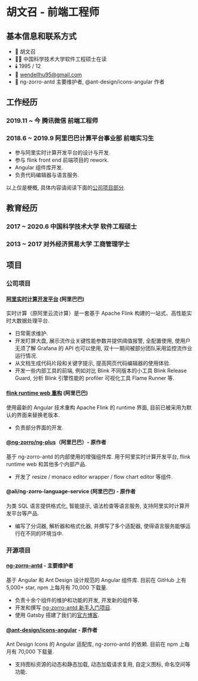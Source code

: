 # 胡文召 - 前端工程师

## 基本信息和联系方式

- 👦 胡文召
- 👨‍🎓 中国科学技术大学软件工程硕士在读
- 🕯️ 1995 / 12
- 📮 [wendellhu95@gmail.com](mailto:wendellhu95@gmail.com)
- 🎤 ng-zorro-antd 主要维护者, @ant-design/icons-angular 作者

## 工作经历

### 2019.11 ~ 今 腾讯微信 前端工程师

### 2018.6 ~ 2019.9 阿里巴巴计算平台事业部 前端实习生

- 参与阿里实时计算开发平台的设计与开发.
- 参与 flink front end 前端项目的 rework.
- Angular 组件库开发.
- 负责代码编辑器与语言服务.

以上仅是梗概, 具体内容请阅读下面的[公司项目部分](#公司项目).

## 教育经历

### 2017 ~ 2020.6 中国科学技术大学 软件工程硕士

### 2013 ~ 2017 对外经济贸易大学 工商管理学士

## 项目

### 公司项目

#### [阿里实时计算开发平台](https://data.aliyun.com/product/sc) (阿里巴巴)

实时计算（原阿里云流计算）是一套基于 Apache Flink 构建的一站式、高性能实时大数据处理平台.

- 日常需求维护.
- 开发盯屏大盘, 展示流作业关键性能参数并提供阈值报警, 全配置使用, 使用户无须了解 Grafana 的 API 也可以使用, 双十一期间被部分团队采用监控流作业运行情况.
- 从文档生成代码片段和关键字提示, 提高网页代码编辑器的使用体验.
- 开发一些内部工具的前端, 例如对比 Blink 不同版本的小工具 Blink Release Guard, 分析 Blink 引擎性能的 profiler 可视化工具 Flame Runner 等.

#### [flink runtime web 重构](https://github.com/apache/flink/tree/master/flink-runtime-web/web-dashboard/src) (阿里巴巴)

使用最新的 Angular 技术重构 Apache Flink 的 runtime 界面, 目前已被采用为默认的界面来替换老版本.

- 负责部分界面的开发.

#### [@ng-zorro/ng-plus](https://www.npmjs.com/package/@ng-zorro/ng-plus)（阿里巴巴）- 原作者

基于 ng-zorro-antd 的内部使用的增强组件库. 用于阿里实时计算开发平台, flink runtime web 和其他多个内部产品.

- 开发了 resize / monaco editor wrapper / flow chart editor 等组件.

#### @ali/ng-zorro-language-service (阿里巴巴) - 原作者

为类 SQL 语言提供格式化, 智能提示, 语法检查等语言服务, 支持阿里实时计算开发平台等产品.

- 编写了分词器, 解析器和格式化器, 并撰写了多个适配器, 使得语言服务能够运行在不同的环境当中.

### 开源项目

#### [ng-zorro-antd](https://github.com/NG-ZORRO/ng-zorro-antd) - 主要维护者

基于 Angular 和 Ant Design 设计规范的 Angular 组件库. 目前在 GitHub 上有 5,000+ star, npm 上每月有 70,000 下载量.

- 负责十余个组件的维护和功能的开发, 开发新的组件等.
- 开发和撰写 [ng-zorro-antd 新手入门项目](https://github.com/NG-ZORRO/today-ng-steps).
- 使用 Gatsby 搭建了我们的[官方博客](https://ng.ant.design/blog).

#### [@ant-design/icons-angular](https://github.com/ant-design/ant-design-icons/tree/master/packages/icons-angular) - 原作者

Ant Design Icons 的 Angular 适配库, ng-zorro-antd 的依赖. 目前在 npm 上每月有 70,000 下载量.

- 支持图标资源的动态和静态加载, 动态加载请求复用, 自定义图标, 命名空间等功能.
